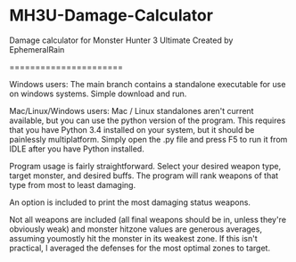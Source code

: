 MH3U-Damage-Calculator
======================

Damage calculator for Monster Hunter 3 Ultimate
Created by EphemeralRain

======================

Windows users: The main branch contains a standalone executable for use on windows systems.
               Simple download and run.
               
               
Mac/Linux/Windows users: Mac / Linux standalones aren't current available, but you can use
                         the python version of the program. This requires that you have
                         Python 3.4 installed on your system, but it should be painlessly
                         multiplatform. Simply open the .py file and press F5 to run it from 
                         IDLE after you have Python installed.
                         

Program usage is fairly straightforward. Select your desired weapon type, target monster, and
desired buffs. The program will rank weapons of that type from most to least damaging.

An option is included to print the most damaging status weapons.

Not all weapons are included (all final weapons should be in, unless they're obviously weak)
and monster hitzone values are generous averages, assuming youmostly hit the monster in its
weakest zone. If this isn't practical, I averaged the defenses for the most optimal zones to 
target.
